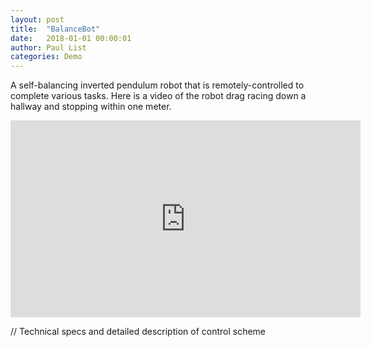 ```yaml
---
layout: post
title:  "BalanceBot"
date:   2018-01-01 00:00:01
author: Paul List
categories: Demo
---
```


A self-balancing inverted pendulum robot that is remotely-controlled to complete various tasks. Here is a video of the robot drag racing down a hallway and stopping within one meter.

<iframe width="560" height="315" src="https://www.youtube.com/embed/icoMt7SklTc" frameborder="0" allow="accelerometer; autoplay; clipboard-write; encrypted-media; gyroscope; picture-in-picture" allowfullscreen></iframe>


// Technical specs and detailed description of control scheme
